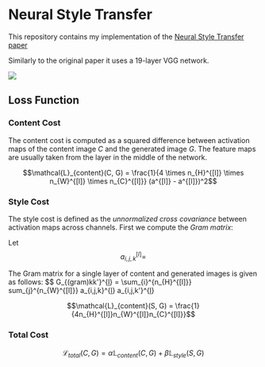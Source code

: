 # Neural Style Transfer
This repository contains my implementation of the [Neural Style Transfer paper](https://www.cv-foundation.org/openaccess/content_cvpr_2016/papers/Gatys_Image_Style_Transfer_CVPR_2016_paper.pdf)

Similarly to the original paper it uses a 19-layer VGG network.

![](https://github.com/iamkzntsv/neural-style-transfer/blob/main/nst.gif)

## Loss Function
### Content Cost
The content cost is computed as a squared difference between activation maps of the content image $C$ and the generated image $G$. The feature maps are usually taken from the layer in the middle of the network.

$$\mathcal{L}_{content}(C, G) = \frac{1}{4 \times n_{H}^{[l]} \times n_{W}^{[l]} \times n_{C}^{[l]}} (a^{[l]} - a^{[l]})^2$$

### Style Cost

The style cost is defined as the *unnormalized cross covariance* between activation maps across channels.
First we compute the *Gram matrix*:

Let $$a_{i,j,k}^[l] = $$

The Gram matrix for a single layer of content and generated images is given as follows:
$$ G_{(gram)kk'}^{[l](S)} = \sum_{i}^{n_{H}^{[l]}} sum_{j}^{n_{W}^{[l]}} a_{i,j,k}^{[l](S)} a_{i,j,k'}^{[l](S)}

$$\mathcal{L}_{content}(S, G) = \frac{1}{4n_{H}^{[l]}n_{W}^{[l]}n_{C}^{[l]}}$$

### Total Cost

$$\mathcal{L}_{total}(C, G) = \alpha \mathbb{L}_{content}(C, G) + \beta \mathbb{L}_{style}(S, G)$$